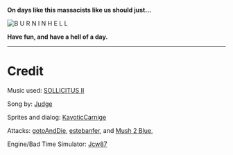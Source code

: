 **On days like this massacists like us should just...**

![B U R N  I N  H E L L](https://kckarnige.github.io/res/bound_threat.png)

**Have fun, and have a hell of a day.**

________________________________________________________________________________

# Credit

Music used: [SOLLICITUS II](https://soundcloud.com/ragher/swapped-realities-sollicitus-updated)

Song by: [Judge](https://soundcloud.com/ragher)

Sprites and dialog: [KayoticCarnige](https://www.github.com/kckarnige)

Attacks: [gotoAndDie](https://github.com/gotoAndDie), [estebanfer](https://www.reddit.com/user/estebanfer), and [Mush 2 Blue](https://www.youtube.com/channel/UCMHwpcP2P4AbV1tDgz5N5XA),

Engine/Bad Time Simulator: [Jcw87](https://www.github.com/jcw87)
